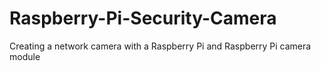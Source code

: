 # Raspberry-Pi-Security-Camera
Creating a network camera with a Raspberry Pi and Raspberry Pi camera module
